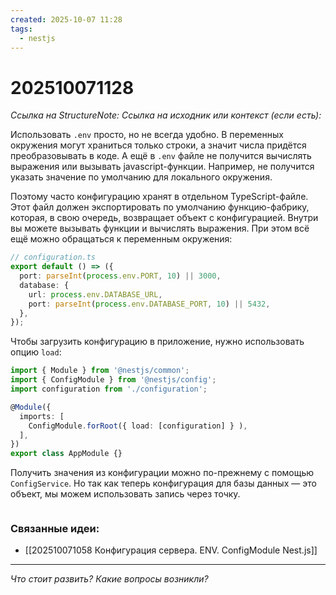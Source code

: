 ```yaml
---
created: 2025-10-07 11:28
tags:
  - nestjs
---
```

# 202510071128
*Ссылка на StructureNote:*
*Ссылка на исходник или контекст (если есть):* 

Использовать `.env` просто, но не всегда удобно. В переменных окружения могут храниться только строки, а значит числа придётся преобразовывать в коде. А ещё в `.env` файле не получится вычислять выражения или вызывать javascript-функции. Например, не получится указать значение по умолчанию для локального окружения.

Поэтому часто конфигурацию хранят в отдельном TypeScript-файле. Этот файл должен экспортировать по умолчанию функцию-фабрику, которая, в свою очередь, возвращает объект с конфигурацией. Внутри вы можете вызывать функции и вычислять выражения. При этом всё ещё можно обращаться к переменным окружения:

```ts
// configuration.ts
export default () => ({
  port: parseInt(process.env.PORT, 10) || 3000,
  database: {
    url: process.env.DATABASE_URL,
    port: parseInt(process.env.DATABASE_PORT, 10) || 5432,
  },
});
```
Чтобы загрузить конфигурацию в приложение, нужно использовать опцию `load`:
```ts
import { Module } from '@nestjs/common';
import { ConfigModule } from '@nestjs/config';
import configuration from './configuration';

@Module({
  imports: [
    ConfigModule.forRoot({ load: [configuration] } ),
  ],
})
export class AppModule {}
```
Получить значения из конфигурации можно по-прежнему с помощью `ConfigService`. Но так как теперь конфигурация для базы данных — это объект, мы можем использовать запись через точку.
```s

```
### Связанные идеи:
* [[202510071058 Конфигурация сервера. ENV. ConfigModule Nest.js]]
---

*Что стоит развить? Какие вопросы возникли?*